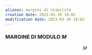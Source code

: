 ```yaml
---
aliases: margini di stabilità
creation date: 2023-03-30 18:02
modification date: 2023-03-30 18:02
---
```


### MARGINE DI MODULO $M$

$$
M
$$

